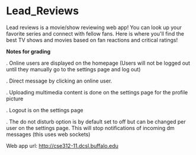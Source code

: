 # Lead_Reviews
Lead reviews is a movie/show reviewing web app! You can look up your favorite series and connect with fellow
fans. Here is where you'll find the best TV shows and movies based on fan reactions and critical ratings!

**Notes for grading**

. Online users are displayed on the homepage (Users will not be logged out until they manually go to the settings page and log out)

. Direct message by clicking an online user.  

. Uploading multimedia content is done on the settings page for the profile picture

. Logout is on the settings page

. The do not disturb option is by default set to off but can be changed per user on the settings page. This will stop notifications of incoming dm messages (this uses web sockets)

Web app url: http://cse312-11.dcsl.buffalo.edu

